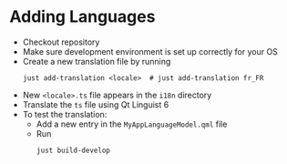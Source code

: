 # Adding Languages

- Checkout repository
- Make sure development environment is set up correctly for your OS
- Create a new translation file by running
  ```shell
  just add-translation <locale>  # just add-translation fr_FR
  ```
- New `<locale>.ts` file appears in the `i18n` directory
- Translate the `ts` file using Qt Linguist 6
- To test the translation:
  - Add a new entry in the `MyAppLanguageModel.qml` file
  - Run
    ```shell
    just build-develop
    ```
